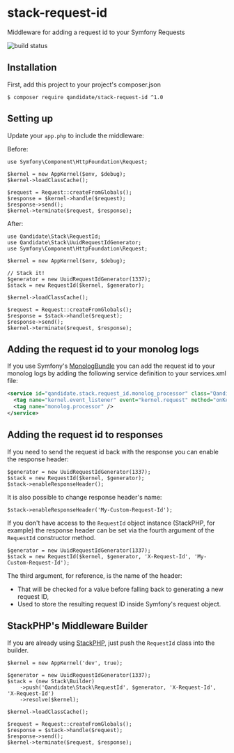 stack-request-id
=====
Middleware for adding a request id to your Symfony Requests

![build status](https://github.com/qandidate-labs/stack-request-id/actions/workflows/ci.yml/badge.svg)

## Installation
First, add this project to your project's composer.json

```
$ composer require qandidate/stack-request-id ^1.0
```

## Setting up
Update your `app.php` to include the middleware:

Before:
```php5
use Symfony\Component\HttpFoundation\Request;

$kernel = new AppKernel($env, $debug);
$kernel->loadClassCache();

$request = Request::createFromGlobals();
$response = $kernel->handle($request);
$response->send();
$kernel->terminate($request, $response);
```

After:
```php5
use Qandidate\Stack\RequestId;
use Qandidate\Stack\UuidRequestIdGenerator;
use Symfony\Component\HttpFoundation\Request;

$kernel = new AppKernel($env, $debug);

// Stack it!
$generator = new UuidRequestIdGenerator(1337);
$stack = new RequestId($kernel, $generator);

$kernel->loadClassCache();

$request = Request::createFromGlobals();
$response = $stack->handle($request);
$response->send();
$kernel->terminate($request, $response);
```

## Adding the request id to your monolog logs
If you use Symfony's [MonologBundle] you can add the request id to your monolog logs by adding the following service definition to your services.xml file:

```XML
<service id="qandidate.stack.request_id.monolog_processor" class="Qandidate\Stack\RequestId\MonologProcessor">
  <tag name="kernel.event_listener" event="kernel.request" method="onKernelRequest" priority="255" />
  <tag name="monolog.processor" />
</service>
```

[MonologBundle]: https://github.com/symfony/MonologBundle

## Adding the request id to responses
If you need to send the request id back with the response you can enable the response header:

```php5
$generator = new UuidRequestIdGenerator(1337);
$stack = new RequestId($kernel, $generator);
$stack->enableResponseHeader();
```

It is also possible to change response header's name:

```php5
$stack->enableResponseHeader('My-Custom-Request-Id');
```

If you don't have access to the `RequestId` object instance (StackPHP, for example) the response header can be set via
the fourth argument of the `RequestId` constructor method.

```php5
$generator = new UuidRequestIdGenerator(1337);
$stack = new RequestId($kernel, $generator, 'X-Request-Id', 'My-Custom-Request-Id');
```

The third argument, for reference, is the name of the header:
- That will be checked for a value before falling back to generating a new request ID,
- Used to store the resulting request ID inside Symfony's request object.

## StackPHP's Middleware Builder
If you are already using [StackPHP](http://stackphp.com), just push the `RequestId` class into the builder.

```php5
$kernel = new AppKernel('dev', true);

$generator = new UuidRequestIdGenerator(1337);
$stack = (new Stack\Builder)
    ->push('Qandidate\Stack\RequestId', $generator, 'X-Request-Id', 'X-Request-Id')
    ->resolve($kernel);

$kernel->loadClassCache();

$request = Request::createFromGlobals();
$response = $stack->handle($request);
$response->send();
$kernel->terminate($request, $response);
```

